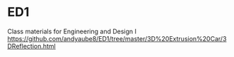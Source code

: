 # ED1
Class materials for Engineering and Design I
https://github.com/andyaube8/ED1/tree/master/3D%20Extrusion%20Car/3DReflection.html
